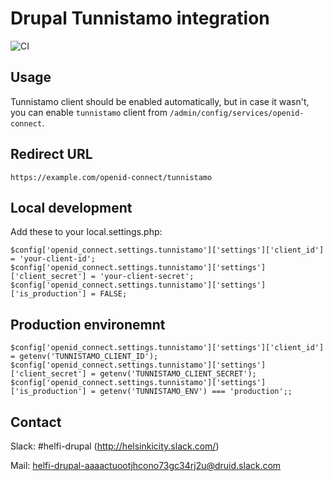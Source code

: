 # Drupal Tunnistamo integration

![CI](https://github.com/City-of-Helsinki/drupal-module-helfi-tunnistamo/workflows/CI/badge.svg)

## Usage

Tunnistamo client should be enabled automatically, but in case it wasn't, you can
enable `tunnistamo` client from `/admin/config/services/openid-connect`.

## Redirect URL

`https://example.com/openid-connect/tunnistamo`

## Local development

Add these to your local.settings.php:

```
$config['openid_connect.settings.tunnistamo']['settings']['client_id'] = 'your-client-id';
$config['openid_connect.settings.tunnistamo']['settings']['client_secret'] = 'your-client-secret';
$config['openid_connect.settings.tunnistamo']['settings']['is_production'] = FALSE;
```

## Production environemnt

```
$config['openid_connect.settings.tunnistamo']['settings']['client_id'] = getenv('TUNNISTAMO_CLIENT_ID');
$config['openid_connect.settings.tunnistamo']['settings']['client_secret'] = getenv('TUNNISTAMO_CLIENT_SECRET');
$config['openid_connect.settings.tunnistamo']['settings']['is_production'] = getenv('TUNNISTAMO_ENV') === 'production';;
```

## Contact

Slack: #helfi-drupal (http://helsinkicity.slack.com/)

Mail: helfi-drupal-aaaactuootjhcono73gc34rj2u@druid.slack.com
